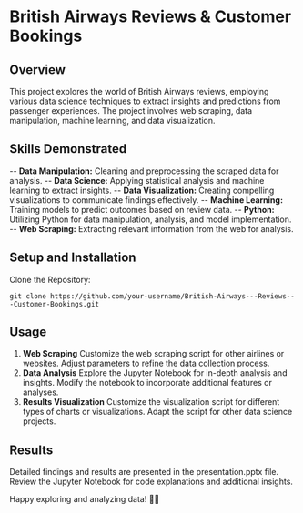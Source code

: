 # British Airways Reviews & Customer Bookings

## Overview
This project explores the world of British Airways reviews, employing various data science techniques to extract insights and predictions from passenger experiences. The project involves web scraping, data manipulation, machine learning, and data visualization.

## Skills Demonstrated
-- <strong>Data Manipulation:</strong> Cleaning and preprocessing the scraped data for analysis.
-- <strong>Data Science:</strong> Applying statistical analysis and machine learning to extract insights.
-- <strong>Data Visualization:</strong> Creating compelling visualizations to communicate findings effectively.
-- <strong>Machine Learning:</strong> Training models to predict outcomes based on review data.
-- <strong>Python:</strong> Utilizing Python for data manipulation, analysis, and model implementation.
-- <strong>Web Scraping:</strong> Extracting relevant information from the web for analysis.

## Setup and Installation
Clone the Repository:
```
git clone https://github.com/your-username/British-Airways---Reviews---Customer-Bookings.git

```

## Usage
1. <strong> Web Scraping</strong>
Customize the web scraping script for other airlines or websites.
Adjust parameters to refine the data collection process.
2. <strong> Data Analysis</strong>
Explore the Jupyter Notebook for in-depth analysis and insights.
Modify the notebook to incorporate additional features or analyses.
3. <strong> Results Visualization</strong>
Customize the visualization script for different types of charts or visualizations.
Adapt the script for other data science projects.

## Results
Detailed findings and results are presented in the presentation.pptx file.
Review the Jupyter Notebook for code explanations and additional insights.

Happy exploring and analyzing data! 🚀✨